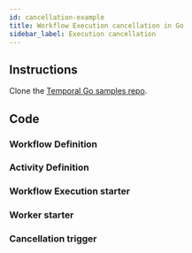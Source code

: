 ```yaml
---
id: cancellation-example
title: Workflow Execution cancellation in Go
sidebar_label: Execution cancellation
---
```


## Instructions

Clone the [Temporal Go samples repo](https://github.com/temporalio/samples-go).

<!--SNIPSTART samples-go-cancellation-readme {"enable_source_link": false, "enable_code_block": false}-->
<!--SNIPEND-->

## Code

### Workflow Definition

<!--SNIPSTART samples-go-cancellation-workflow-definition-->
<!--SNIPEND-->

### Activity Definition

<!--SNIPSTART samples-go-cancellation-activity-definition-->
<!--SNIPEND-->

### Workflow Execution starter

<!--SNIPSTART samples-go-cancellation-workflow-execution-starter-->
<!--SNIPEND-->

### Worker starter

<!--SNIPSTART samples-go-cancellation-worker-starter-->
<!--SNIPEND-->

### Cancellation trigger

<!--SNIPSTART samples-go-cancellation-cancel-workflow-execution-trigger-->
<!--SNIPEND-->
